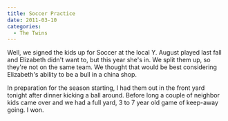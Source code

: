 ```yaml
---
title: Soccer Practice
date: 2011-03-10
categories: 
  - The Twins
---
```


Well, we signed the kids up for Soccer at the local Y. August played last fall and Elizabeth didn't want to, but this year she's in. We split them up, so they're not on the same team. We thought that would be best considering Elizabeth's ability to be a bull in a china shop.

In preparation for the season starting, I had them out in the front yard tonight after dinner kicking a ball around. Before long a couple of neighbor kids came over and we had a full yard, 3 to 7 year old game of keep-away going. I won.
